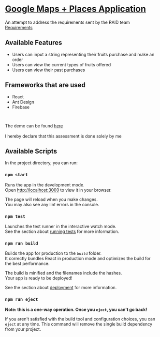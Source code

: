 # [Google Maps + Places Application](https://mighty-beyond-62116.herokuapp.com/)

An attempt to address the requirements sent by the RAID team
[Requirements](https://file.go.gov.sg/ses-swe-homework.pdf)

## Available Features

- Users can input a string representing their fruits purchase and make an order
- Users can view the current types of fruits offered
- Users can view their past purchases

## Frameworks that are used

- React
- Ant Design
- Firebase

&nbsp;

The demo can be found [here](https://terence-google-maps-demo.netlify.app/)
\
&nbsp;
\
I hereby declare that this assessment is done solely by me

## Available Scripts

In the project directory, you can run:

### `npm start`

Runs the app in the development mode.\
Open [http://localhost:3000](http://localhost:3000) to view it in your browser.

The page will reload when you make changes.\
You may also see any lint errors in the console.

### `npm test`

Launches the test runner in the interactive watch mode.\
See the section about [running tests](https://facebook.github.io/create-react-app/docs/running-tests) for more information.

### `npm run build`

Builds the app for production to the `build` folder.\
It correctly bundles React in production mode and optimizes the build for the best performance.

The build is minified and the filenames include the hashes.\
Your app is ready to be deployed!

See the section about [deployment](https://facebook.github.io/create-react-app/docs/deployment) for more information.

### `npm run eject`

**Note: this is a one-way operation. Once you `eject`, you can't go back!**

If you aren't satisfied with the build tool and configuration choices, you can `eject` at any time. This command will remove the single build dependency from your project.
